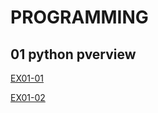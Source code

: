 # PROGRAMMING 
## 01 python pverview

[EX01-01 ](EX01_01_加法器.ipynb)

[EX01-02 ](EX01_02_BMI_計算.ipynb)
